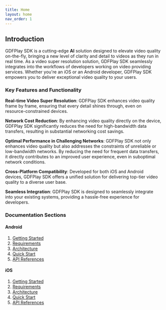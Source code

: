 ```yaml
---
title: Home
layout: home
nav_order: 1
---
```


## Introduction

GDFPlay SDK is a cutting-edge **AI** solution designed to elevate video quality on-the-fly, bringing a new level of clarity and detail to videos as they run in real time. As a video super resolution solution, GDFPlay SDK seamlessly integrates into the workflows of developers working on video providing services. Whether you're an iOS or an Android developer, GDFPlay SDK empowers you to deliver exceptional video quality to your users.

### Key Features and Functionality

**Real-time Video Super Resolution**: GDFPlay SDK enhances video quality frame by frame, ensuring that every detail shines through, even on resource-constrained devices.

**Network Cost Reduction**: By enhancing video quality directly on the device, GDFPlay SDK significantly reduces the need for high-bandwidth data transfers, resulting in substantial networking cost savings.

**Optimal Performance in Challenging Networks**: GDFPlay SDK not only enhances video quality but also addresses the constraints of unreliable or low-bandwidth networks. By reducing the need for frequent data transfers, it directly contributes to an improved user experience, even in suboptimal network conditions.

**Cross-Platform Compatibility**: Developed for both iOS and Android devices, GDFPlay SDK offers a unified solution for delivering top-tier video quality to a diverse user base.

**Seamless Integration**: GDFPlay SDK is designed to seamlessly integrate into your existing systems, providing a hassle-free experience for developers.

### Documentation Sections
#### Android
1. [Getting Started](/doc/android/getting-started.html)
2. [Requirements](/doc/android/requirements.html)
3. [Architecture](/doc/android/architecture.html)
4. [Quick Start](/doc/android/quick-start.html)
5. [API References](/doc/android/api-reference.html)
#### iOS
1. [Getting Started](/doc/ios/getting-started.html)
2. [Requirements](/doc/ios/requirements.html)
3. [Architecture](/doc/ios/architecture.html)
4. [Quick Start](/doc/ios/quick-start.html)
5. [API References](/doc/ios/api-reference.html)

